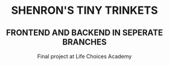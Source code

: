 <div align=center>
  
# SHENRON'S TINY TRINKETS

## FRONTEND AND BACKEND IN SEPERATE BRANCHES

Final project at Life Choices Academy

</div>

